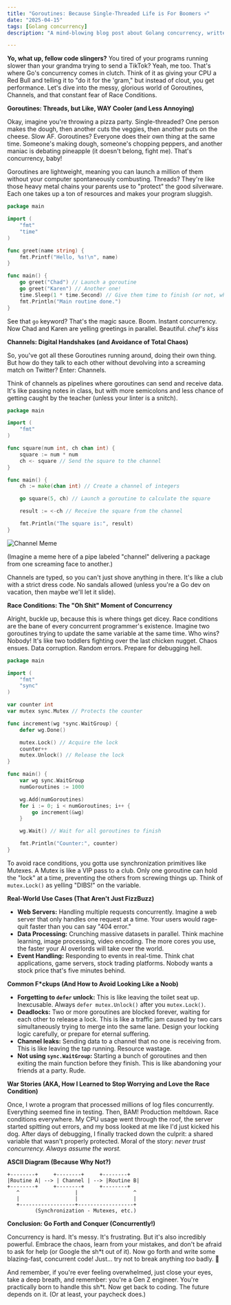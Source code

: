 ```yaml
---
title: "Goroutines: Because Single-Threaded Life is For Boomers 💀"
date: "2025-04-15"
tags: [Golang concurrency]
description: "A mind-blowing blog post about Golang concurrency, written for chaotic Gen Z engineers. Prepare for goroutine greatness, race condition rage, and channel chaos. Buckle up, buttercups."

---
```


**Yo, what up, fellow code slingers?** You tired of your programs running slower than your grandma trying to send a TikTok? Yeah, me too. That's where Go's concurrency comes in clutch. Think of it as giving your CPU a Red Bull and telling it to "do it for the 'gram," but instead of clout, you get performance. Let's dive into the messy, glorious world of Goroutines, Channels, and that constant fear of Race Conditions.

**Goroutines: Threads, but Like, WAY Cooler (and Less Annoying)**

Okay, imagine you're throwing a pizza party. Single-threaded? One person makes the dough, then another cuts the veggies, then another puts on the cheese. Slow AF. Goroutines? Everyone does their own thing at the same time. Someone's making dough, someone's chopping peppers, and another maniac is debating pineapple (it doesn't belong, fight me). That's concurrency, baby!

Goroutines are lightweight, meaning you can launch a million of them without your computer spontaneously combusting. Threads? They're like those heavy metal chains your parents use to "protect" the good silverware. Each one takes up a ton of resources and makes your program sluggish.

```go
package main

import (
	"fmt"
	"time"
)

func greet(name string) {
	fmt.Printf("Hello, %s!\n", name)
}

func main() {
	go greet("Chad") // Launch a goroutine
	go greet("Karen") // Another one!
	time.Sleep(1 * time.Second) // Give them time to finish (or not, who cares?)
	fmt.Println("Main routine done.")
}
```

See that `go` keyword? That's the magic sauce. Boom. Instant concurrency. Now Chad and Karen are yelling greetings in parallel. Beautiful. *chef's kiss*

**Channels: Digital Handshakes (and Avoidance of Total Chaos)**

So, you've got all these Goroutines running around, doing their own thing. But how do they talk to each other without devolving into a screaming match on Twitter? Enter: Channels.

Think of channels as pipelines where goroutines can send and receive data. It's like passing notes in class, but with more semicolons and less chance of getting caught by the teacher (unless your linter is a snitch).

```go
package main

import (
	"fmt"
)

func square(num int, ch chan int) {
	square := num * num
	ch <- square // Send the square to the channel
}

func main() {
	ch := make(chan int) // Create a channel of integers

	go square(5, ch) // Launch a goroutine to calculate the square

	result := <-ch // Receive the square from the channel

	fmt.Println("The square is:", result)
}
```

![Channel Meme](https://i.imgflip.com/4d6fkb.jpg)

(Imagine a meme here of a pipe labeled "channel" delivering a package from one screaming face to another.)

Channels are typed, so you can't just shove anything in there. It's like a club with a strict dress code. No sandals allowed (unless you're a Go dev on vacation, then maybe we'll let it slide).

**Race Conditions: The "Oh Shit" Moment of Concurrency**

Alright, buckle up, because this is where things get dicey. Race conditions are the bane of every concurrent programmer's existence. Imagine two goroutines trying to update the same variable at the same time. Who wins? Nobody! It's like two toddlers fighting over the last chicken nugget. Chaos ensues. Data corruption. Random errors. Prepare for debugging hell.

```go
package main

import (
	"fmt"
	"sync"
)

var counter int
var mutex sync.Mutex // Protects the counter

func increment(wg *sync.WaitGroup) {
	defer wg.Done()

	mutex.Lock() // Acquire the lock
	counter++
	mutex.Unlock() // Release the lock
}

func main() {
	var wg sync.WaitGroup
	numGoroutines := 1000

	wg.Add(numGoroutines)
	for i := 0; i < numGoroutines; i++ {
		go increment(&wg)
	}

	wg.Wait() // Wait for all goroutines to finish

	fmt.Println("Counter:", counter)
}
```

To avoid race conditions, you gotta use synchronization primitives like Mutexes. A Mutex is like a VIP pass to a club. Only one goroutine can hold the "lock" at a time, preventing the others from screwing things up. Think of `mutex.Lock()` as yelling "DIBS!" on the variable.

**Real-World Use Cases (That Aren't Just FizzBuzz)**

*   **Web Servers:** Handling multiple requests concurrently. Imagine a web server that only handles one request at a time. Your users would rage-quit faster than you can say "404 error."
*   **Data Processing:** Crunching massive datasets in parallel. Think machine learning, image processing, video encoding. The more cores you use, the faster your AI overlords will take over the world.
*   **Event Handling:** Responding to events in real-time. Think chat applications, game servers, stock trading platforms. Nobody wants a stock price that's five minutes behind.

**Common F\*ckups (And How to Avoid Looking Like a Noob)**

*   **Forgetting to `defer` unlock:** This is like leaving the toilet seat up. Inexcusable. Always `defer mutex.Unlock()` after you `mutex.Lock()`.
*   **Deadlocks:** Two or more goroutines are blocked forever, waiting for each other to release a lock. This is like a traffic jam caused by two cars simultaneously trying to merge into the same lane. Design your locking logic carefully, or prepare for eternal suffering.
*   **Channel leaks:** Sending data to a channel that no one is receiving from. This is like leaving the tap running. Resource wastage.
*   **Not using `sync.WaitGroup`:** Starting a bunch of goroutines and then exiting the main function before they finish. This is like abandoning your friends at a party. Rude.

**War Stories (AKA, How I Learned to Stop Worrying and Love the Race Condition)**

Once, I wrote a program that processed millions of log files concurrently. Everything seemed fine in testing. Then, BAM! Production meltdown. Race conditions everywhere. My CPU usage went through the roof, the server started spitting out errors, and my boss looked at me like I'd just kicked his dog. After days of debugging, I finally tracked down the culprit: a shared variable that wasn't properly protected. Moral of the story: *never trust concurrency. Always assume the worst.*

**ASCII Diagram (Because Why Not?)**

```
+--------+     +--------+     +--------+
|Routine A| --> | Channel | --> |Routine B|
+--------+     +--------+     +--------+
   ^                  |                  ^
   |                  |                  |
   +------------------+------------------+
         (Synchronization - Mutexes, etc.)
```

**Conclusion: Go Forth and Conquer (Concurrently!)**

Concurrency is hard. It's messy. It's frustrating. But it's also incredibly powerful. Embrace the chaos, learn from your mistakes, and don't be afraid to ask for help (or Google the sh\*t out of it). Now go forth and write some blazing-fast, concurrent code! Just… try not to break anything *too* badly. 🙏

And remember, if you're ever feeling overwhelmed, just close your eyes, take a deep breath, and remember: you're a Gen Z engineer. You're practically born to handle this sh\*t. Now get back to coding. The future depends on it. (Or at least, your paycheck does.)
